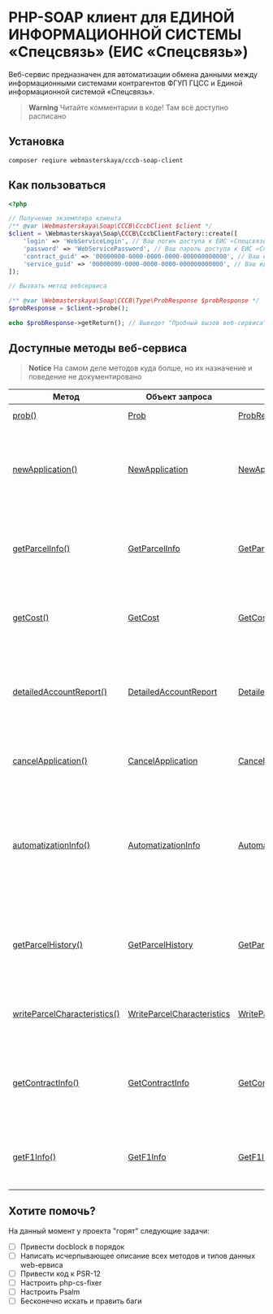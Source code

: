 # PHP-SOAP клиент для ЕДИНОЙ ИНФОРМАЦИОННОЙ СИСТЕМЫ «Спецсвязь» (ЕИС «Спецсвязь»)

Веб-сервис предназначен для автоматизации обмена данными между информационными системами контрагентов ФГУП ГЦСС и Единой
информационной системой «Спецсвязь».

> **Warning**
> Читайте комментарии в коде! Там всё доступно расписано

## Установка

```shell
composer reqiure webmasterskaya/cccb-soap-client
```

## Как пользоваться

```php
<?php 

// Получение экземпляра клиента
/** @var \Webmasterskaya\Soap\CCCB\CccbClient $client */
$client = \Webmasterskaya\Soap\CCCB\CccbClientFactory::create([
    'login' => 'WebServiceLogin', // Ваш логин доступа к ЕИС «Спецсвязь». Выдается сотрниками ИТ блока ФГУП ГЦСС
    'password' => 'WebServicePassword', // Ваш пароль доступа к ЕИС «Спецсвязь». Выдается сотрниками ИТ блока ФГУП ГЦСС
    'contract_guid' => '00000000-0000-0000-0000-000000000000', // Ваш идентификатор договора контрагента. Выдается сотрниками ИТ блока ФГУП ГЦСС
    'service_guid' => '00000000-0000-0000-0000-000000000000', // Ваш идентификатор услуги (по заключенному договору). Выдается сотрниками ИТ блока ФГУП ГЦСС
]);

// Вызвать метод вебсервиса

/** @var \Webmasterskaya\Soap\CCCB\Type\ProbResponse $probResponse */
$probResponse = $client->probe();

echo $probResponse->getReturn(); // Выведет "Пробный вызов веб-сервиса"
```

## Доступные методы веб-сервиса

> **Notice**
> На самом деле методов куда болше, но их назначение и поведение не документировано

| Метод                                              | Объект запроса                                                        | Объект ответа                                                                          | Описание                                                                                                 |
|----------------------------------------------------|-----------------------------------------------------------------------|----------------------------------------------------------------------------------------|----------------------------------------------------------------------------------------------------------|
| [prob()](src/CccbClient.php)                       | [Prob](src/Type/Prob.php)                                             | [ProbResponse](src/Type/ProbResponse.php)                                              | Пробный вызов веб-сервиса                                                                                |
| [newApplication()](src/CccbClient.php)             | [NewApplication](src/Type/NewApplication.php)                         | [NewApplicationResponse](src/Type/NewApplicationResponse.php)                          | Метод создаёт новую заявку на отправление в ЕИС и возвращает параметры созданной заявки                  |
| [getParcelInfo()](src/CccbClient.php)              | [GetParcelInfo](src/Type/GetParcelInfo.php)                           | [GetParcelInfoResponse](src/Type/GetParcelInfoResponse.php)                            | Метод возвращает информацию об отправлении с указанным приемным номером.                                 |
| [getCost()](src/CccbClient.php)                    | [GetCost](src/Type/GetCost.php)                                       | [GetCostResponse](src/Type/GetCostResponse.php)                                        | Метод возвращает рассчитанную стоимость доставки отправления                                             |
| [detailedAccountReport()](src/CccbClient.php)      | [DetailedAccountReport](src/Type/DetailedAccountReport.php)           | [DetailedAccountReportResponse](src/Type/DetailedAccountReportResponse.php)            | Метод возвращает информацию о принятых отправлениях договора за последние 3 месяца.                      |
| [cancelApplication()](src/CccbClient.php)          | [CancelApplication](src/Type/CancelApplication.php)                   | [CancelApplicationResponse](src/Type/CancelApplicationResponse.php)                    | Метод отменяет заявку на отправление в ЕИС                                                               |
| [automatizationInfo()](src/CccbClient.php)         | [AutomatizationInfo](src/Type/AutomatizationInfo.php)                 | [AutomatizationInfoResponse](src/Type/AutomatizationInfoResponse.php)                  | Метод возвращает информацию об УСС, который обслуживает адрес, переданный в качестве входного параметра. |
| [getParcelHistory()](src/CccbClient.php)           | [GetParcelHistory](src/Type/GetParcelHistory.php)                     | [GetParcelHistoryResponse](src/Type/GetParcelHistoryResponse.php)                      | Метод возвращает характеристики отправления и всю историю событий по этому отправлению.                  |
| [writeParcelCharacteristics()](src/CccbClient.php) | [WriteParcelCharacteristics](src/Type/WriteParcelCharacteristics.php) | [WriteParcelCharacteristicsResponse](src/Type/WriteParcelCharacteristicsResponse.php)  | Метод записывает в базу ЕИС характеристики отправления.                                                  |
| [getContractInfo()](src/CccbClient.php)            | [GetContractInfo](src/Type/GetContractInfo.php)                       | [GetContractInfoResponse](src/Type/GetContractInfoResponse.php)                        | Метод возвращает информацию о принятых за последние 3 месяца отправлениях по договору.                   |
| [getF1Info()](src/CccbClient.php)                  | [GetF1Info](src/Type/GetF1Info.php)                                   | [GetF1InfoResponse](src/Type/GetF1InfoResponse.php)                                    | Метод возвращает информацию по отправлениям из реестра Ф1.                                               |

## Хотите помочь?

На данный момент у проекта "горят" следующие задачи:

- [ ] Привести docblock в порядок
- [ ] Написать исчерпывающее описание всех методов и типов данных web-ервиса
- [ ] Привести код к PSR-12
- [ ] Настроить php-cs-fixer
- [ ] Настроить Psalm
- [ ] Бесконечно искать и править баги
